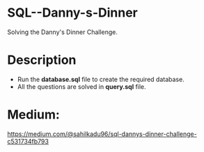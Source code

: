 # SQL--Danny-s-Dinner
Solving the Danny's Dinner Challenge.

# Description
- Run the **database.sql** file to create the required database.
- All the questions are solved in **query.sql** file.

# Medium:
https://medium.com/@sahilkadu96/sql-dannys-dinner-challenge-c531734fb793
